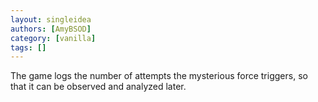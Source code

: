 ```yaml
---
layout: singleidea
authors: [AmyBSOD]
category: [vanilla]
tags: []
---
```

The game logs the number of attempts the mysterious force triggers, so that it can be observed and analyzed later.

